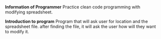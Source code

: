 **Information of Programmer**
Practice clean code programming with modifying spreadsheet.

**Introduction to program**
Program that will ask user for location and the spreadsheet file.
after finding the file, it will ask the user how will they want to modify it.
